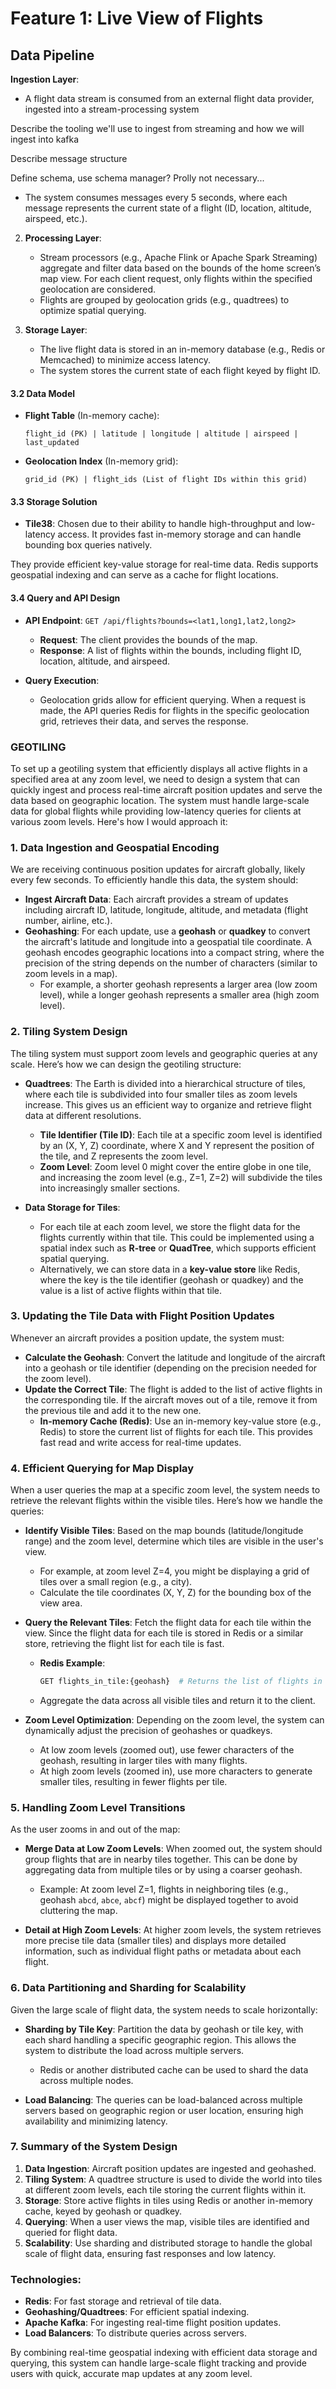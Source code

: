 # **Feature 1: Live View of Flights**





## **Data Pipeline**

__Ingestion Layer__:

   - A flight data stream is consumed from an external flight data provider, ingested into a stream-processing system 

Describe the tooling we'll use to ingest from streaming and how we will ingest into kafka

Describe message structure

Define schema, use schema manager? Prolly not necessary...

   - The system consumes messages every 5 seconds, where each message represents the current state of a flight (ID, location, altitude, airspeed, etc.).

2. **Processing Layer**:
   - Stream processors (e.g., Apache Flink or Apache Spark Streaming) aggregate and filter data based on the bounds of the home screen’s map view. For each client request, only flights within the specified geolocation are considered.
   - Flights are grouped by geolocation grids (e.g., quadtrees) to optimize spatial querying.

3. **Storage Layer**:
   - The live flight data is stored in an in-memory database (e.g., Redis or Memcached) to minimize access latency.
   - The system stores the current state of each flight keyed by flight ID.

#### 3.2 **Data Model**


- **Flight Table** (In-memory cache):
  ```
  flight_id (PK) | latitude | longitude | altitude | airspeed | last_updated
  ```

- **Geolocation Index** (In-memory grid):
  ```
  grid_id (PK) | flight_ids (List of flight IDs within this grid)
  ```



#### 3.3 **Storage Solution**

- **Tile38**: Chosen due to their ability to handle high-throughput and low-latency access. It provides fast in-memory storage and can handle bounding box queries natively. 


They provide efficient key-value storage for real-time data. Redis supports geospatial indexing and can serve as a cache for flight locations.




#### 3.4 **Query and API Design**



- **API Endpoint**: `GET /api/flights?bounds=<lat1,long1,lat2,long2>`
  - **Request**: The client provides the bounds of the map.
  - **Response**: A list of flights within the bounds, including flight ID, location, altitude, and airspeed.
  
- **Query Execution**:
  - Geolocation grids allow for efficient querying. When a request is made, the API queries Redis for flights in the specific geolocation grid, retrieves their data, and serves the response.








### GEOTILING 


To set up a geotiling system that efficiently displays all active flights in a specified area at any zoom level, we need to design a system that can quickly ingest and process real-time aircraft position updates and serve the data based on geographic location. The system must handle large-scale data for global flights while providing low-latency queries for clients at various zoom levels. Here's how I would approach it:

### **1. Data Ingestion and Geospatial Encoding**
We are receiving continuous position updates for aircraft globally, likely every few seconds. To efficiently handle this data, the system should:

- **Ingest Aircraft Data**: Each aircraft provides a stream of updates including aircraft ID, latitude, longitude, altitude, and metadata (flight number, airline, etc.).
- **Geohashing**: For each update, use a **geohash** or **quadkey** to convert the aircraft's latitude and longitude into a geospatial tile coordinate. A geohash encodes geographic locations into a compact string, where the precision of the string depends on the number of characters (similar to zoom levels in a map).
  - For example, a shorter geohash represents a larger area (low zoom level), while a longer geohash represents a smaller area (high zoom level).

### **2. Tiling System Design**
The tiling system must support zoom levels and geographic queries at any scale. Here’s how we can design the geotiling structure:

- **Quadtrees**: The Earth is divided into a hierarchical structure of tiles, where each tile is subdivided into four smaller tiles as zoom levels increase. This gives us an efficient way to organize and retrieve flight data at different resolutions.
  - **Tile Identifier (Tile ID)**: Each tile at a specific zoom level is identified by an (X, Y, Z) coordinate, where X and Y represent the position of the tile, and Z represents the zoom level.
  - **Zoom Level**: Zoom level 0 might cover the entire globe in one tile, and increasing the zoom level (e.g., Z=1, Z=2) will subdivide the tiles into increasingly smaller sections.

- **Data Storage for Tiles**:
  - For each tile at each zoom level, we store the flight data for the flights currently within that tile. This could be implemented using a spatial index such as **R-tree** or **QuadTree**, which supports efficient spatial querying.
  - Alternatively, we can store data in a **key-value store** like Redis, where the key is the tile identifier (geohash or quadkey) and the value is a list of active flights within that tile.

### **3. Updating the Tile Data with Flight Position Updates**
Whenever an aircraft provides a position update, the system must:
- **Calculate the Geohash**: Convert the latitude and longitude of the aircraft into a geohash or tile identifier (depending on the precision needed for the zoom level).
- **Update the Correct Tile**: The flight is added to the list of active flights in the corresponding tile. If the aircraft moves out of a tile, remove it from the previous tile and add it to the new one.
  - **In-memory Cache (Redis)**: Use an in-memory key-value store (e.g., Redis) to store the current list of flights for each tile. This provides fast read and write access for real-time updates.

### **4. Efficient Querying for Map Display**
When a user queries the map at a specific zoom level, the system needs to retrieve the relevant flights within the visible tiles. Here’s how we handle the queries:

- **Identify Visible Tiles**: Based on the map bounds (latitude/longitude range) and the zoom level, determine which tiles are visible in the user's view.
  - For example, at zoom level Z=4, you might be displaying a grid of tiles over a small region (e.g., a city).
  - Calculate the tile coordinates (X, Y, Z) for the bounding box of the view area.

- **Query the Relevant Tiles**: Fetch the flight data for each tile within the view. Since the flight data for each tile is stored in Redis or a similar store, retrieving the flight list for each tile is fast.
  - **Redis Example**:
    ```bash
    GET flights_in_tile:{geohash}  # Returns the list of flights in the tile
    ```
  - Aggregate the data across all visible tiles and return it to the client.

- **Zoom Level Optimization**: Depending on the zoom level, the system can dynamically adjust the precision of geohashes or quadkeys.
  - At low zoom levels (zoomed out), use fewer characters of the geohash, resulting in larger tiles with many flights.
  - At high zoom levels (zoomed in), use more characters to generate smaller tiles, resulting in fewer flights per tile.

### **5. Handling Zoom Level Transitions**
As the user zooms in and out of the map:
- **Merge Data at Low Zoom Levels**: When zoomed out, the system should group flights that are in nearby tiles together. This can be done by aggregating data from multiple tiles or by using a coarser geohash.
  - Example: At zoom level Z=1, flights in neighboring tiles (e.g., geohash `abcd`, `abce`, `abcf`) might be displayed together to avoid cluttering the map.

- **Detail at High Zoom Levels**: At higher zoom levels, the system retrieves more precise tile data (smaller tiles) and displays more detailed information, such as individual flight paths or metadata about each flight.

### **6. Data Partitioning and Sharding for Scalability**
Given the large scale of flight data, the system needs to scale horizontally:
- **Sharding by Tile Key**: Partition the data by geohash or tile key, with each shard handling a specific geographic region. This allows the system to distribute the load across multiple servers.
  - Redis or another distributed cache can be used to shard the data across multiple nodes.
  
- **Load Balancing**: The queries can be load-balanced across multiple servers based on geographic region or user location, ensuring high availability and minimizing latency.

### **7. Summary of the System Design**
1. **Data Ingestion**: Aircraft position updates are ingested and geohashed.
2. **Tiling System**: A quadtree structure is used to divide the world into tiles at different zoom levels, each tile storing the current flights within it.
3. **Storage**: Store active flights in tiles using Redis or another in-memory cache, keyed by geohash or quadkey.
4. **Querying**: When a user views the map, visible tiles are identified and queried for flight data.
5. **Scalability**: Use sharding and distributed storage to handle the global scale of flight data, ensuring fast responses and low latency.

### **Technologies**:
- **Redis**: For fast storage and retrieval of tile data.
- **Geohashing/Quadtrees**: For efficient spatial indexing.
- **Apache Kafka**: For ingesting real-time flight position updates.
- **Load Balancers**: To distribute queries across servers.

By combining real-time geospatial indexing with efficient data storage and querying, this system can handle large-scale flight tracking and provide users with quick, accurate map updates at any zoom level.